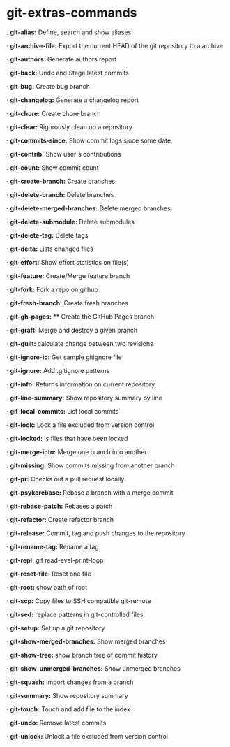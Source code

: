 # git-extras-commands
   .   **git-alias:**  Define, search and show aliases

   ·   **git-archive-file:**  Export the current HEAD of the  git  repository
       to a archive

   ·   **git-authors:**  Generate authors report

   ·   **git-back:**  Undo and Stage latest commits

   ·   **git-bug:**  Create bug branch

   ·   **git-changelog:**  Generate a changelog report

   ·   **git-chore:**  Create chore branch

   ·   **git-clear:**  Rigorously clean up a repository

   ·   **git-commits-since:**  Show commit logs since some date

   ·   **git-contrib:** Show user´s contributions

   .   **git-count:**  Show commit count

   ·   **git-create-branch:**  Create branches

   ·   **git-delete-branch:**  Delete branches

   ·   **git-delete-merged-branches:**  Delete merged branches

   ·   **git-delete-submodule:**  Delete submodules

   ·   **git-delete-tag:**  Delete tags

   ·   **git-delta:**  Lists changed files

   ·   **git-effort:**  Show effort statistics on file(s)

   ·   **git-feature:**  Create/Merge feature branch

   ·   **git-fork:**  Fork a repo on github

   ·   **git-fresh-branch:**  Create fresh branches

   .   **git-gh-pages:** ** Create the GitHub Pages branch

   ·   **git-graft:**  Merge and destroy a given branch

   ·   **git-guilt:**  calculate change between two revisions

   ·   **git-ignore-io:**  Get sample gitignore file

   ·   **git-ignore:**  Add .gitignore patterns

   ·   **git-info:**  Returns information on current repository

   ·   **git-line-summary:**  Show repository summary by line

   ·   **git-local-commits:**  List local commits

   ·   **git-lock:**  Lock a file excluded from version control

   ·   **git-locked:**  ls files that have been locked

   ·   **git-merge-into:**  Merge one branch into another

   .   **git-missing:**  Show commits missing from another branch

   ·   **git-pr:**  Checks out a pull request locally

   ·   **git-psykorebase:**  Rebase a branch with a merge commit

   ·   **git-rebase-patch:**  Rebases a patch

   ·   **git-refactor:**  Create refactor branch

   ·   **git-release:**  Commit, tag and push changes to the repository

   ·   **git-rename-tag:**  Rename a tag

   ·   **git-repl:**  git read-eval-print-loop

   ·   **git-reset-file:**  Reset one file

   ·   **git-root:**  show path of root

   ·   **git-scp:**  Copy files to SSH compatible git-remote

   ·   **git-sed:**  replace patterns in git-controlled files

   ·   **git-setup:**  Set up a git repository

   ·   **git-show-merged-branches:**  Show merged branches

   ·   **git-show-tree:**  show branch tree of commit history

   ·   **git-show-unmerged-branches:**  Show unmerged branches

   ·   **git-squash:**  Import changes from a branch

   ·   **git-summary:**  Show repository summary

   ·   **git-touch:**  Touch and add file to the index

   ·   **git-undo:**  Remove latest commits

   ·   **git-unlock:**  Unlock a file excluded from version control
